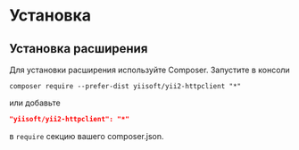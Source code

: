 Установка
============

## Установка расширения

Для установки расширения используйте Composer. Запустите в консоли
                                            
```
composer require --prefer-dist yiisoft/yii2-httpclient "*"
```

или добавьте

```json
"yiisoft/yii2-httpclient": "*"
```
в `require` секцию вашего composer.json.
